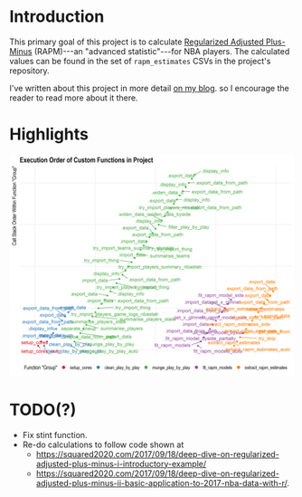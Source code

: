 
# Introduction

This primary goal of this project is to calculate 
[Regularized Adjusted Plus-Minus](https://www.nbastuffer.com/analytics101/regularized-adjusted-plus-minus-rapm/) 
(RAPM)---an "advanced statistic"---for NBA players. 
The calculated values can be found in the set of `rapm_estimates` 
CSVs in the project's repository.

I've written about this project in more detail [on my blog](https://tonyelhabr.rbind.io).
so I encourage the reader to read more about it there.

# Highlights

![](figs/viz_funcs.png)

# TODO(?)

+ Fix stint function.
+ Re-do calculations to follow code shown at
    + https://squared2020.com/2017/09/18/deep-dive-on-regularized-adjusted-plus-minus-i-introductory-example/
    + https://squared2020.com/2017/09/18/deep-dive-on-regularized-adjusted-plus-minus-ii-basic-application-to-2017-nba-data-with-r/.
